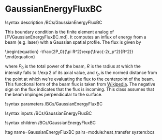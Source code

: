 # GaussianEnergyFluxBC

!syntax description /BCs/GaussianEnergyFluxBC

This boundary condition is the finite element analog of
[FVGaussianEnergyFluxBC.md]. It computes an influx of energy from a beam
(e.g. laser) with a Gaussian spatial profile. The flux is given by

\begin{equation}
-\frac{2P_0}{\pi R^2}\exp{\frac{-2r_p^2}{R^2}}
\end{equation}

where $P_0$ is the total power of the beam, $R$ is the radius at which the
intensity falls to $1/\exp{2}$ of its axial value, and $r_p$ is the normed
distance from the point at which we're evaluating the flux to the centerpoint of
the beam. This functional form of the beam flux is taken from
[Wikipedia](https://en.wikipedia.org/wiki/Gaussian_beam). The negative sign on
the flux indicates that the flux is incoming. This class assumes that the beam
impinges perpendicular to the surface.

!syntax parameters /BCs/GaussianEnergyFluxBC

!syntax inputs /BCs/GaussianEnergyFluxBC

!syntax children /BCs/GaussianEnergyFluxBC

!tag name=GaussianEnergyFluxBC pairs=module:heat_transfer system:bcs
